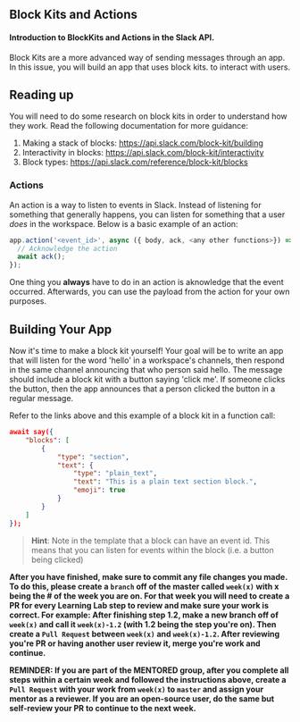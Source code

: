 ## Block Kits and Actions

#### Introduction to BlockKits and Actions in the Slack API.

Block Kits are a more advanced way of sending messages through an app. In this issue, you will build an app that uses block kits. to interact with users. 



## Reading up

You will need to do some research on block kits in order to understand how they work. Read the following documentation for more guidance:

1. Making a stack of blocks: https://api.slack.com/block-kit/building
2. Interactivity in blocks: https://api.slack.com/block-kit/interactivity
3. Block types: https://api.slack.com/reference/block-kit/blocks

### Actions

An action is a way to listen to events in Slack. Instead of listening for something that generally happens, you can listen for something that a user *does* in the workspace. Below is a basic example of an action:

```javascript
app.action('<event_id>', async ({ body, ack, <any other functions>}) => {
  // Acknowledge the action
  await ack();
});
```

One thing you **always** have to do in an action is aknowledge that the event occurred. Afterwards, you can use the payload from the action for your own purposes.

 

## Building Your App

Now it's time to make a block kit yourself! Your goal will be to write an app that will listen for the word 'hello' in a workspace's channels, then respond in the same channel announcing that who person said hello. The message should include a block kit with a button saying 'click me'. If someone clicks the button, then the app announces that a person clicked the button in a regular message.

Refer to the links above and this example of a block kit in a function call:

```json
await say({
	"blocks": [
		{
			"type": "section",
			"text": {
				"type": "plain_text",
				"text": "This is a plain text section block.",
				"emoji": true
			}
		}
	]
});
```



> **Hint**: Note in the template that a block can have an event id. This means that you can listen for events within the block (i.e. a button being clicked)

**After you have finished, make sure to commit any file changes you made. To do this, please create a `branch` off of the master called `week(x)` with x being the # of the week you are on. For that week you will need to create a PR for every Learning Lab step to review and make sure your work is correct. For example: After finishing step 1.2, make a new branch off of `week(x)` and call it `week(x)-1.2` (with 1.2 being the step you're on). Then create a `Pull Request` between `week(x)` and `week(x)-1.2`. After reviewing you're PR or having another user review it, merge you're work and continue.**

**REMINDER: If you are part of the MENTORED group, after you complete all steps within a certain week and followed the instructions above, create a `Pull Request` with your work from `week(x)` to `master` and assign your mentor as a reviewer. If you are an open-source user, do the same but self-review your PR to continue to the next week.**

 

